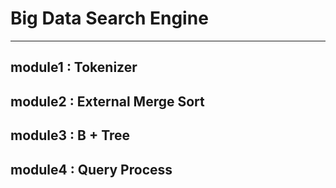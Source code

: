 # Big Data Search Engine
-------------------------
## module1 : Tokenizer
## module2 : External Merge Sort
## module3 : B + Tree
## module4 : Query Process
